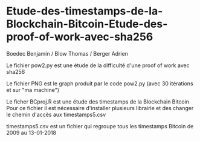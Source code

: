 # Etude-des-timestamps-de-la-Blockchain-Bitcoin-Etude-des-proof-of-work-avec-sha256

Boedec Benjamin / Blow Thomas / Berger Adrien


Le fichier pow2.py est une étude de la difficulté d'une proof of work avec sha256 


Le fichier PNG est le graph produit par le code pow2.py (avec 30 itérations et sur "ma machine")


Le ficher BCproj.R est une étude des timestamps de la Blockchain Bitcoin
Pour ce fichier il est nécessaire d'installer plusieurs librairie et des changer le chemin d'accès aux timestamps5.csv

timestamps5.csv est un fichier qui regroupe tous les timestamps Bitcoin de 2009 au 13-01-2018
